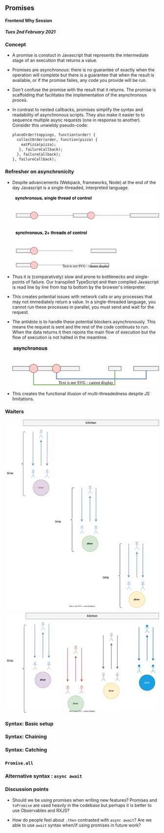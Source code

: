 ## Promises

#### Frontend Why Session

##### Tues 2nd February 2021

### Concept

- A promise is constuct in Javascript that represents the intermediate stage of an execution that returns a value.

- Promises are _asynchronous_: there is no guarantee of exactly when the operation will complete but there is a guarantee that when the result is available, or if the promise failes, any code you provide will be run.

- Don't confuse the promise with the result that it returns. The promise is scaffolding that facilitates the implementation of the asynchronous proces.

- In contrast to nested callbacks, promises simplify the syntax and readability of asynchronous scripts. They also make it easier to to sequence multiple async requests (one in response to another). Consider this unwieldy pseudo-code:
  ```
  placeOrder(toppings, function(order) {
    collectOrder(order, function(pizza) {
      eatPizza(pizza);
     }, failureCallback);
    }, failureCallback);
  }, failureCallback);
  ```

### Refresher on asynchronicity

- Despite advancements (Webpack, frameworks, Node) at the end of the day Javascript is a single-threaded, interpreted language.

  ![](/async-thread.drawio.svg)

- Thus it is (comparatively) slow and prone to bottlenecks and single-points of failure. Our transpiled TypeScript and then compiled Javascript is read line by line from top to bottom by the browser's interpreter.

- This creates potential issues with network calls or any processes that may not immediately return a value. In a single-threaded language, you cannot run these processes in parallel, you must send and wait for the request.

- The antidote is to handle these potential blockers asynchronously. This means the request is sent and the rest of the code continues to run. When the data returns it then rejoins the main flow of execution but the flow of execution is not halted in the meantime.

  ![](/async.drawio.svg)

- This creates the functional illusion of multi-threadedness despite JS limitations.

### Waiters

![](/sync-waiter.drawio.svg)

![](/multi-dine.drawio.svg)

### Syntax: Basic setup

### Syntax: Chaining

### Syntax: Catching

### `Promise.all`

### Alternative syntax : `async await`

### Discussion points

- Should we be using promises when writing new features? Promises and `toPromise` are used heavily in the codebase but perhaps it is better to use Observables and RXJS?

- How do people feel about `.then` contrasted with `async await`? Are we able to use `await` syntax when/if using promises in future work?
